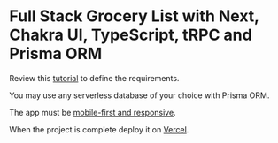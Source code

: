 # Full Stack Grocery List with Next, Chakra UI, TypeScript, tRPC and Prisma ORM

Review this [tutorial](https://dev.to/franciscomendes10866/build-a-full-stack-app-with-nextjs-tailwind-trpc-and-prisma-orm-4ail) to define the requirements.

You may use any serverless database of your choice with Prisma ORM.

The app must be [mobile-first and responsive](https://chakra-ui.com/docs/styled-system/responsive-styles).

When the project is complete deploy it on [Vercel](https://vercel.com/docs/concepts/deployments/overview).
